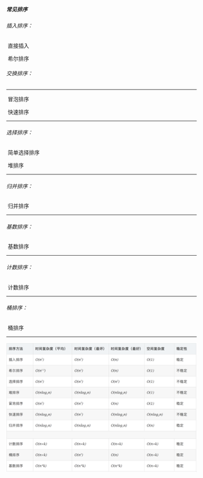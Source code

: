 ##### 																					常见排序

###### 插入排序：

​				直接插入

​				希尔排序



###### 交换排序：	

------

​				冒泡排序

​				快速排序

------



###### 选择排序：

​				简单选择排序

​				堆排序

------



###### 归并排序：

​				归并排序

------



###### 基数排序：		

​				基数排序

------



###### 计数排序：		

​				计数排序

------



###### 桶排序：		

​				桶排序

------



<img src="../note/assets/WechatIMG2.png" alt="WechatIMG2.png" style="zoom:150%;" />


